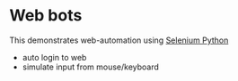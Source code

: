 # Web bots

This demonstrates web-automation using [Selenium Python](https://selenium-python.readthedocs.io/)

* auto login to web
* simulate input from mouse/keyboard